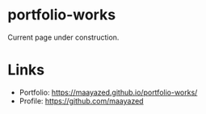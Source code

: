 # portfolio-works
Current page under construction.
# Links
* Portfolio: https://maayazed.github.io/portfolio-works/
* Profile: https://github.com/maayazed
